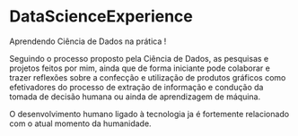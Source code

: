 # DataScienceExperience

Aprendendo Ciência de Dados na prática ! 

Seguindo o processo proposto pela Ciência de Dados, as pesquisas e projetos feitos por mim, ainda que de forma iniciante pode colaborar e trazer reflexões sobre a confecção e utilização de produtos gráficos como efetivadores do processo de extração de informação e condução da tomada de decisão humana ou ainda de aprendizagem de máquina. 
 
 O desenvolvimento humano ligado à tecnologia ja é fortemente relacionado com o atual momento da humanidade.        
